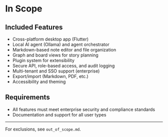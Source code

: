 # In Scope

## Included Features

- Cross-platform desktop app (Flutter)
- Local AI agent (Ollama) and agent orchestrator
- Markdown-based note editor and file organization
- Graph and board views for story planning
- Plugin system for extensibility
- Secure API, role-based access, and audit logging
- Multi-tenant and SSO support (enterprise)
- Export/import (Markdown, PDF, etc.)
- Accessibility and theming

## Requirements

- All features must meet enterprise security and compliance standards
- Documentation and support for all user types

---

For exclusions, see `out_of_scope.md`.
